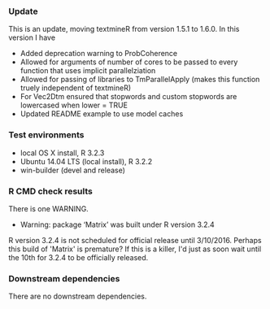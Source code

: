 
### Update
This is an update, moving textmineR from version 1.5.1 to 1.6.0. 
In this version I have 

* Added deprecation warning to ProbCoherence 
* Allowed for arguments of number of cores to be passed to every function that 
  uses implicit parallelziation 
* Allowed for passing of libraries to TmParallelApply (makes this function truely
  independent of textmineR) 
* For Vec2Dtm ensured that stopwords and custom stopwords are lowercased 
  when lower = TRUE 
* Updated README example to use model caches 


### Test environments
* local OS X install, R 3.2.3
* Ubuntu 14.04 LTS (local install), R 3.2.2
* win-builder (devel and release)

### R CMD check results
There is one WARNING.

* Warning: package ‘Matrix’ was built under R version 3.2.4

R version 3.2.4 is not scheduled for official release until 3/10/2016. 
Perhaps this build of 'Matrix' is premature? If this is a killer, I'd just as
soon wait until the 10th for 3.2.4 to be officially released.


### Downstream dependencies
There are no downstream dependencies. 

